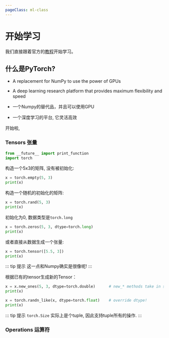 ```yaml
---
pageClass: ml-class
---
```


<!--
 * @Description: 
 * @Author: Jack Huang
 * @Github: https://github.com/HuangJiaLian
 * @Date: 2019-10-12 21:02:14
 * @LastEditors: Jack Huang
 * @LastEditTime: 2019-10-12 21:28:13
 -->

# 开始学习

我们直接跟着官方的[教程](https://pytorch.org/tutorials/)开始学习。

## 什么是PyTorch?
- A replacement for NumPy to use the power of GPUs
- A deep learning research platform that provides maximum flexibility and speed

- 一个Numpy的替代品，并且可以使用GPU
- 一个深度学习的平台, 它灵活高效

开始啦,

### Tensors 张量

```python
from __future__ import print_function
import torch
```

构造一个5x3的矩阵, 没有被初始化:
```python
x = torch.empty(5, 3)
print(x)
```

构造一个随机的初始化的矩阵:
```python
x = torch.rand(5, 3)
print(x)
```

初始化为0, 数据类型是`torch.long`
```python
x = torch.zeros(5, 3, dtype=torch.long)
print(x)
```

或者直接从数据生成一个张量:
```python
x = torch.tensor([5.5, 3])
print(x)
```

::: tip 提示
这一点和Numpy确实是很像呢!
:::

根据已有的tensor生成新的Tensor：

```python
x = x.new_ones(5, 3, dtype=torch.double)      # new_* methods take in sizes
print(x)

x = torch.randn_like(x, dtype=torch.float)    # override dtype!
print(x)   
```

::: tip 提示
`torch.Size` 实际上是个tuple, 因此支持tuple所有的操作.
:::

### Operations 运算符
